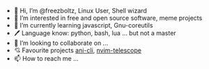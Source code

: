 - 👋 Hi, I’m @freezboltz, Linux User, Shell wizard 
- 👀 I’m interested in free and open source software, meme projects
- 🌱 I’m currently learning javascript, Gnu-coreutils
- 🖊️ Language know: python, bash, lua ... but not a master
- 💞️ I’m looking to collaborate on ...
- 💘 Favourite projects [ani-cli](https://github.com/pystardust/ani-cli), [nvim-telescope](https://github.com/nvim-telescope/telescope.nvim)
- 📫 How to reach me ...

<!---
freezboltz/freezboltz is a ✨ special ✨ repository because its `README.md` (this file) appears on your GitHub profile.
You can click the Preview link to take a look at your changes.
--->
